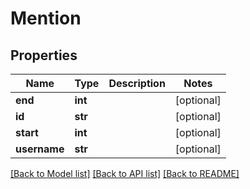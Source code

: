 # Mention

## Properties
Name | Type | Description | Notes
------------ | ------------- | ------------- | -------------
**end** | **int** |  | [optional] 
**id** | **str** |  | [optional] 
**start** | **int** |  | [optional] 
**username** | **str** |  | [optional] 

[[Back to Model list]](../README.md#documentation-for-models) [[Back to API list]](../README.md#documentation-for-api-endpoints) [[Back to README]](../README.md)

